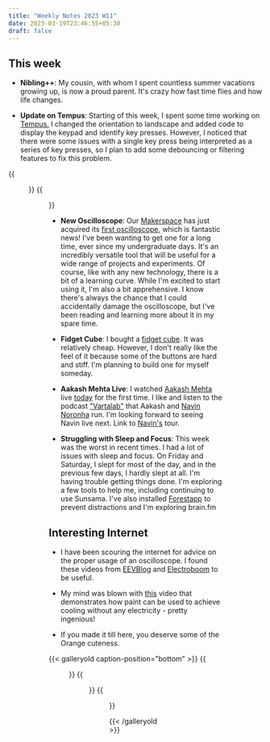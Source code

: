 ```yaml
---
title: "Weekly Notes 2023 W11"
date: 2023-03-19T23:46:55+05:30
draft: false
---
```


## This week

- **Nibling++**: My cousin, with whom I spent countless summer vacations growing up, is now a proud parent. It's crazy how fast time flies and how life changes.

- **Update on Tempus**: Starting of this week, I spent some time working on [Tempus.](/weekly-notes/weekly-notes-2023-w10/) I changed the orientation to landscape and added code to display the keypad and identify key presses. However, I noticed that there were some issues with a single key press being interpreted as a series of key presses, so I plan to add some debouncing or filtering features to fix this problem.

{{<figure src="/images/Weekly-Notes-2023-w11/tempus1.jpeg" caption="Landscape orientation" width="250px">}}
{{<figure src="/images/Weekly-Notes-2023-w11/tempus2.jpeg" caption="Keypad" width="250px">}}

- **New Oscilloscope**: Our [Makerspace](https://bat.school) has just acquired its [first oscilloscope](https://siglentna.com/product/sds1104x-u/), which is fantastic news! I've been wanting to get one for a long time, ever since my undergraduate days. It's an incredibly versatile tool that will be useful for a wide range of projects and experiments.
  Of course, like with any new technology, there is a bit of a learning curve. While I'm excited to start using it, I'm also a bit apprehensive. I know there's always the chance that I could accidentally damage the oscilloscope, but I've been reading and learning more about it in my spare time.

- **Fidget Cube**: I bought a [fidget cube](https://www.amazon.in/gp/product/B0BS48S6YX). It was relatively cheap. However, I don't really like the feel of it because some of the buttons are hard and stiff. I'm planning to build one for myself someday.

- **Aakash Mehta Live**: I watched [Aakash Mehta](https://www.instagram.com/kuchbhimehta/?hl=en) live [today](https://in.bookmyshow.com/events/aakash-mehta-nasty-stand-up-comedy/ET00353906) for the first time. I like and listen to the podcast ["Vartalab"](https://ivmpodcasts.com/ivm-show/varta-lab-61e571e4adf87e3b1d5905bd) that Aakash and [Navin Noronha](https://www.instagram.com/houseofnoronha/?hl=en) run. I'm looking forward to seeing Navin live next. Link to [Navin's](https://in.bookmyshow.com/events/navin-noronha-the-good-child-final-tour/ET00352601) tour.

- **Struggling with Sleep and Focus**: This week was the worst in recent times. I had a lot of issues with sleep and focus. On Friday and Saturday, I slept for most of the day, and in the previous few days, I hardly slept at all. I'm having trouble getting things done. I'm exploring a few tools to help me, including continuing to use Sunsama. I've also installed [Forestapp](https://www.forestapp.cc/) to prevent distractions and I'm exploring brain.fm

## Interesting Internet

- I have been scouring the internet for advice on the proper usage of an oscilloscope.
  I found these videos from [EEVBlog](https://youtu.be/xaELqAo4kkQ) and [Electroboom](https://youtu.be/DgYGRtkd9Vs) to be useful.

- My mind was blown with [this](https://www.youtube.com/watch?v=N3bJnKmeNJY&t=1125s&ab_channel=NightHawkInLight) video that demonstrates how paint can be used to achieve cooling without any electricity - pretty ingenious!

- If you made it till here, you deserve some of the Orange cuteness.

{{< galleryold caption-position="bottom"  >}}
{{<figure src="/images/Weekly-Notes-2023-w11/orange1.jpeg" caption="Sleepy kitty" >}}
{{<figure src="/images/Weekly-Notes-2023-w11/orange2.jpeg" caption="Pur pur pur" >}}
{{<figure src="/images/Weekly-Notes-2023-w11/orange-meme.jpeg" caption="We make memes too" >}}

{{< /galleryold >}}
